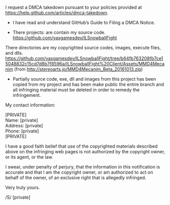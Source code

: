 I request a DMCA takedown pursuant to your policies provided at
https://help.github.com/articles/dmca-takedown.

- I have read and understand GitHub’s Guide to Filing a DMCA Notice.

- There projects: are contain my source code.  
https://github.com/yasgamesdev/ILSnowballFight

There directories are my copyrighted source codes, images, execute
files, and dlls.  
https://github.com/yasgamesdev/ILSnowballFight/tree/b64fb763208fb7ce15048832c15cd7d8b7f8596a/ILSnowballFight%20Client/Assets/MMD4Mecanim
(from http://stereoarts.jp/MMD4Mecanim_Beta_20161013.zip)

- Partially source code, exe, dll and images from this project has been
copied from my project and has been make public
the entire branch and all infringing material must be deleted in order
to remedy the infringement.

My contact information:

[PRIVATE]  
Name: [private]  
Address: [private]  
Phone: [private]  
[PRIVATE]

I have a good faith belief that use of the copyrighted materials
described above on the infringing web pages is not authorized by the
copyright owner, or its agent, or the law.

I swear, under penalty of perjury, that the information in this
notification is accurate and that I am the copyright owner, or am
authorized to act on behalf of the owner, of an exclusive right that is
allegedly infringed.

Very truly yours.

/S/ [private]
